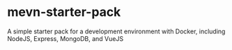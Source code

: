 # mevn-starter-pack
A simple starter pack for a development environment with Docker, including NodeJS, Express, MongoDB, and VueJS
